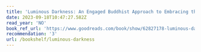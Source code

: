 ```yaml
---
title: 'Luminous Darkness: An Engaged Buddhist Approach to Embracing the Unknown'
date: 2023-09-18T10:47:27.582Z
read_year: 'NO'
book_ref_url: 'https://www.goodreads.com/book/show/62827178-luminous-darkness'
recommendation: '3'
url: /bookshelf/luminous-darkness
---
```


